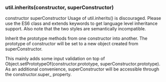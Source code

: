 ### util.inherits(constructor, superConstructor)

constructor <Function>
superConstructor <Function>
Usage of util.inherits() is discouraged. Please use the ES6 class and extends keywords to get language level inheritance support. Also note that the two styles are semantically incompatible.

Inherit the prototype methods from one constructor into another. The prototype of constructor will be set to a new object created from superConstructor.

This mainly adds some input validation on top of Object.setPrototypeOf(constructor.prototype, superConstructor.prototype). As an additional convenience, superConstructor will be accessible through the constructor.super\_ property.
